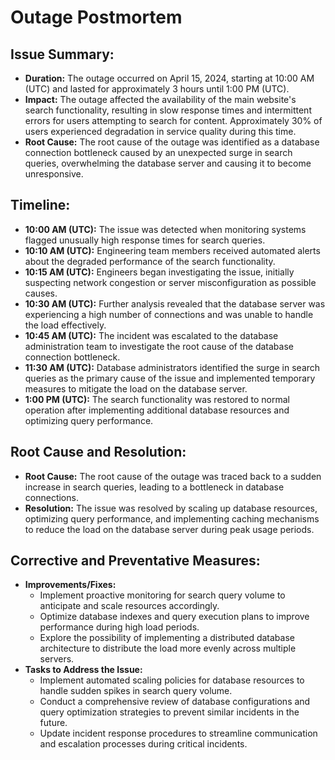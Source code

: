 # Outage Postmortem

## Issue Summary:

- **Duration:** The outage occurred on April 15, 2024, starting at 10:00 AM (UTC) and lasted for approximately 3 hours until 1:00 PM (UTC).
- **Impact:** The outage affected the availability of the main website's search functionality, resulting in slow response times and intermittent errors for users attempting to search for content. Approximately 30% of users experienced degradation in service quality during this time.
- **Root Cause:** The root cause of the outage was identified as a database connection bottleneck caused by an unexpected surge in search queries, overwhelming the database server and causing it to become unresponsive.

## Timeline:

- **10:00 AM (UTC):** The issue was detected when monitoring systems flagged unusually high response times for search queries.
- **10:10 AM (UTC):** Engineering team members received automated alerts about the degraded performance of the search functionality.
- **10:15 AM (UTC):** Engineers began investigating the issue, initially suspecting network congestion or server misconfiguration as possible causes.
- **10:30 AM (UTC):** Further analysis revealed that the database server was experiencing a high number of connections and was unable to handle the load effectively.
- **10:45 AM (UTC):** The incident was escalated to the database administration team to investigate the root cause of the database connection bottleneck.
- **11:30 AM (UTC):** Database administrators identified the surge in search queries as the primary cause of the issue and implemented temporary measures to mitigate the load on the database server.
- **1:00 PM (UTC):** The search functionality was restored to normal operation after implementing additional database resources and optimizing query performance.

## Root Cause and Resolution:

- **Root Cause:** The root cause of the outage was traced back to a sudden increase in search queries, leading to a bottleneck in database connections.
- **Resolution:** The issue was resolved by scaling up database resources, optimizing query performance, and implementing caching mechanisms to reduce the load on the database server during peak usage periods.

## Corrective and Preventative Measures:

- **Improvements/Fixes:** 
  - Implement proactive monitoring for search query volume to anticipate and scale resources accordingly.
  - Optimize database indexes and query execution plans to improve performance during high load periods.
  - Explore the possibility of implementing a distributed database architecture to distribute the load more evenly across multiple servers.
- **Tasks to Address the Issue:**
  - Implement automated scaling policies for database resources to handle sudden spikes in search query volume.
  - Conduct a comprehensive review of database configurations and query optimization strategies to prevent similar incidents in the future.
  - Update incident response procedures to streamline communication and escalation processes during critical incidents.
